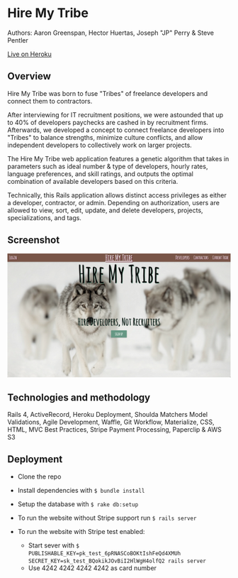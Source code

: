 # Hire My Tribe
Authors: Aaron Greenspan, Hector Huertas, Joseph "JP" Perry & Steve Pentler

[Live on Heroku](https://hiremytribe.herokuapp.com/)

## Overview

Hire My Tribe was born to fuse "Tribes" of freelance developers and connect them to contractors.

After interviewing for IT recruitment positions, we were astounded that up to 40% of developers paychecks are cashed in by recruitment firms. Afterwards, we developed a concept to connect freelance developers into "Tribes" to balance strengths, minimize culture conflicts, and allow independent developers to collectively work on larger projects.

The Hire My Tribe web application features a genetic algorithm that takes in parameters such as ideal number & type of developers, hourly rates, language preferences, and skill ratings, and outputs the optimal combination of available developers based on this criteria.

Technically, this Rails application allows distinct access privileges as either a developer, contractor, or admin. Depending on authorization, users are allowed to view, sort, edit, update, and delete developers, projects, specializations, and tags.

## Screenshot

![Screenshot](/app/assets/images/hire_my_tribe_screenshot.png)

## Technologies and methodology
Rails 4, ActiveRecord, Heroku Deployment, Shoulda Matchers Model Validations, Agile Development, Waffle, Git Workflow, Materialize, CSS, HTML, MVC Best Practices, Stripe Payment Processing, Paperclip & AWS S3

## Deployment
* Clone the repo
* Install dependencies with `$ bundle install`
* Setup the database with `$ rake db:setup`
* To run the website without Stripe support run `$ rails server`
* To run the website with Stripe test enabled:

  * Start sever with `$ PUBLISHABLE_KEY=pk_test_6pRNASCoBOKtIshFeQd4XMUh SECRET_KEY=sk_test_BQokikJOvBiI2HlWgH4olfQ2 rails server`
  * Use 4242 4242 4242 4242 as card number
